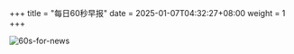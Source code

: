 +++
title = "每日60秒早报"
date = 2025-01-07T04:32:27+08:00
weight = 1
+++

![60s-for-news](/img/zaobao/zaobao.png "由 ALAPI 提供支持")

